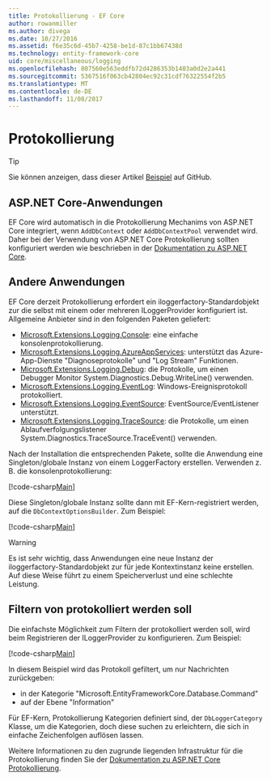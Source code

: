 ```yaml
---
title: Protokollierung - EF Core
author: rowanmiller
ms.author: divega
ms.date: 10/27/2016
ms.assetid: f6e35c6d-45b7-4258-be1d-87c1bb67438d
ms.technology: entity-framework-core
uid: core/miscellaneous/logging
ms.openlocfilehash: 807560e563eddfb72d4286353b1403a0d2e2a441
ms.sourcegitcommit: 5367516f063cb42804ec92c31cdf76322554f2b5
ms.translationtype: MT
ms.contentlocale: de-DE
ms.lasthandoff: 11/08/2017
---
```

# <a name="logging"></a>Protokollierung

> [!TIP]  
> Sie können anzeigen, dass dieser Artikel [Beispiel](https://github.com/aspnet/EntityFramework.Docs/tree/master/samples/core/Miscellaneous/Logging) auf GitHub.

## <a name="aspnet-core-applications"></a>ASP.NET Core-Anwendungen

EF Core wird automatisch in die Protokollierung Mechanims von ASP.NET Core integriert, wenn `AddDbContext` oder `AddDbContextPool` verwendet wird. Daher bei der Verwendung von ASP.NET Core Protokollierung sollten konfiguriert werden wie beschrieben in der [Dokumentation zu ASP.NET Core](https://docs.microsoft.com/en-us/aspnet/core/fundamentals/logging?tabs=aspnetcore2x).

## <a name="other-applications"></a>Andere Anwendungen

EF Core derzeit Protokollierung erfordert ein iloggerfactory-Standardobjekt zur die selbst mit einem oder mehreren ILoggerProvider konfiguriert ist. Allgemeine Anbieter sind in den folgenden Paketen geliefert:

* [Microsoft.Extensions.Logging.Console](https://www.nuget.org/packages/Microsoft.Extensions.Logging.Console/): eine einfache konsolenprotokollierung.
* [Microsoft.Extensions.Logging.AzureAppServices](https://www.nuget.org/packages/Microsoft.Extensions.Logging.AzureAppServices/): unterstützt das Azure-App-Dienste "Diagnoseprotokolle" und "Log Stream" Funktionen.
* [Microsoft.Extensions.Logging.Debug](https://www.nuget.org/packages/Microsoft.Extensions.Logging.Debug/): die Protokolle, um einen Debugger Monitor System.Diagnostics.Debug.WriteLine() verwenden.
* [Microsoft.Extensions.Logging.EventLog](https://www.nuget.org/packages/Microsoft.Extensions.Logging.EventLog/): Windows-Ereignisprotokoll protokolliert.
* [Microsoft.Extensions.Logging.EventSource](https://www.nuget.org/packages/Microsoft.Extensions.Logging.EventSource/): EventSource/EventListener unterstützt.
* [Microsoft.Extensions.Logging.TraceSource](https://www.nuget.org/packages/Microsoft.Extensions.Logging.TraceSource/): die Protokolle, um einen Ablaufverfolgungslistener System.Diagnostics.TraceSource.TraceEvent() verwenden.

Nach der Installation die entsprechenden Pakete, sollte die Anwendung eine Singleton/globale Instanz von einem LoggerFactory erstellen. Verwenden z. B. die konsolenprotokollierung:

[!code-csharp[Main](../../../samples/core/Miscellaneous/Logging/Logging/BloggingContext.cs#DefineLoggerFactory)]

Diese Singleton/globale Instanz sollte dann mit EF-Kern-registriert werden, auf die `DbContextOptionsBuilder`. Zum Beispiel:

[!code-csharp[Main](../../../samples/core/Miscellaneous/Logging/Logging/BloggingContext.cs#RegisterLoggerFactory)]

> [!WARNING]
> Es ist sehr wichtig, dass Anwendungen eine neue Instanz der iloggerfactory-Standardobjekt zur für jede Kontextinstanz keine erstellen. Auf diese Weise führt zu einem Speicherverlust und eine schlechte Leistung.

## <a name="filtering-what-is-logged"></a>Filtern von protokolliert werden soll

Die einfachste Möglichkeit zum Filtern der protokolliert werden soll, wird beim Registrieren der ILoggerProvider zu konfigurieren. Zum Beispiel:

[!code-csharp[Main](../../../samples/core/Miscellaneous/Logging/Logging/BloggingContextWithFiltering.cs#DefineLoggerFactory)]

In diesem Beispiel wird das Protokoll gefiltert, um nur Nachrichten zurückgeben:
 * in der Kategorie "Microsoft.EntityFrameworkCore.Database.Command"
 * auf der Ebene "Information"

Für EF-Kern, Protokollierung Kategorien definiert sind, der `DbLoggerCategory` Klasse, um die Kategorien, doch diese suchen zu erleichtern, die sich in einfache Zeichenfolgen auflösen lassen.

Weitere Informationen zu den zugrunde liegenden Infrastruktur für die Protokollierung finden Sie der [Dokumentation zu ASP.NET Core Protokollierung](https://docs.microsoft.com/en-us/aspnet/core/fundamentals/logging?tabs=aspnetcore2x).